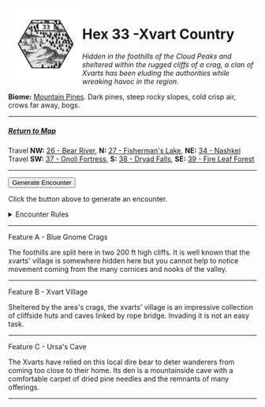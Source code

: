 
<img align="left" width=150px src="/images/Hexes/hex33.png">
<h1>Hex 33 -Xvart Country</h1>

*Hidden in the foothills of the Cloud Peaks and sheltered within the rugged cliffs of a crag, a clan of Xvarts has been eluding the authorities while wreaking havoc in the region.*

**Biome:** <u>Mountain Pines</u>. Dark pines, steep rocky slopes, cold crisp air, crows far away, bogs.

---

##### [Return to Map](https://saltygoo.github.io/2024/12/31/BGHex/)
Travel **NW:** [26 - Bear River](/pages/BaldurHex/32-Bear), **N:** [27 - Fisherman's Lake](/pages/BaldurHex/27-Lake), **NE:** [34 - Nashkel](/pages/BaldurHex/34-Nashkel)<br>
Travel **SW:** [37 - Gnoll Fortress](/pages/BaldurHex/37-Gnoll), **S:** [38 - Dryad Falls](/pages/BaldurHex/38-Dryad), **SE:** [39 - Fire Leaf Forest](/pages/BaldurHex/39-Fireleaf)

 ---
 
<button id="generateText" >Generate Encounter</button> <br>

<span class="grey" id="result" style="height: 75px;"> Click the button above to generate an encounter. </span>

<details markdown="1">
<summary>Encounter Rules</summary>
Generate an encounter the first time the party goes to one of this hex's features and every 12 hours. Encounters can happen on the way to the location or at the destination. If an encounter would happen while the party rests, good survival skills while setting up camp make the encounter happen after the full rest is completed. Search the [Baldur's Gate Wiki](https://baldursgate.fandom.com/wiki/Baldur%27s_Gate_Wiki) for information on named NPC. Do not hesitate to replace any named NPC by one the players have already met from time to time! It makes for a better story.
</details>

 ---

<span class="blacktitle"> Feature A - Blue Gnome Crags</span>

The foothills are split here in two 200 ft high cliffs. It is well known that the xvarts' village is somewhere hidden here but you cannot help to notice movement coming from the many cornices and nooks of the valley.

---

<span class="blacktitle"> Feature B - Xvart Village</span>

Sheltered by the area's crags, the xvarts' village is an impressive collection of cliffside huts and caves linked by rope bridge. Invading it is not an easy task.

---

<span class="blacktitle"> Feature C - Ursa's Cave</span>

The Xvarts have relied on this local dire bear to deter wanderers from coming too close to their home. Its den is a mountainside cave with a comfortable carpet of dried pine needles and the remnants of many offerings.

---

<script>
    const climate1 = "Evergreen";
    const climate2 = "Mountain";
</script>
<script src="/scripts/BGencounter.js"></script>
